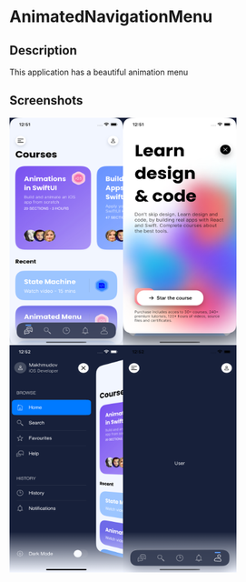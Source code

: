 # AnimatedNavigationMenu

## Description
This application has a beautiful animation menu

## Screenshots
<img align="left" src="https://github.com/makhmudov0907/AnimatedNavigationMenu/blob/main/images/1.png" width="200" height="400">
<img align="left" src="https://github.com/makhmudov0907/AnimatedNavigationMenu/blob/main/images/2.png" width="200" height="400">
<img align="left" src="https://github.com/makhmudov0907/AnimatedNavigationMenu/blob/main/images/3.png" width="200" height="400">
<img align="left" src="https://github.com/makhmudov0907/AnimatedNavigationMenu/blob/main/images/4.png" width="200" height="400">

